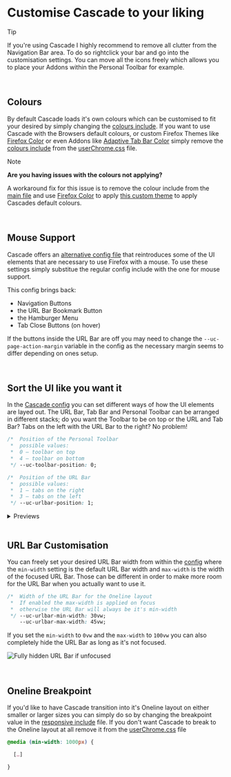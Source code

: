 # Customise Cascade to your liking

> [!TIP]
> If you're using Cascade I highly recommend to remove all clutter from the Navigation Bar area. To do so rightclick your bar and go into the customisation settings. You can move all the icons freely which allows you to place your Addons within the Personal Toolbar for example.

<br>

## Colours

By default Cascade loads it's own colours which can be customised to fit your desired by simply changing the [colours include](https://github.com/cascadefox/cascade/tree/main/chrome/includes/cascade-colours.css).
If you want to use Cascade with the Browsers default colours, or custom Firefox Themes like [Firefox Color](https://color.firefox.com) or even Addons like [Adaptive Tab Bar Color](https://github.com/YS-Wong/Adaptive-Tab-Bar-Color) simply remove the [colours include](https://github.com/cascadefox/cascade/tree/main/chrome/includes/cascade-colours.css) from the [userChrome.css](https://github.com/cascadefox/cascade/tree/main/chrome/userChrome.css) file.

> [!NOTE]
> **Are you having issues with the colours not applying?**
>
> A workaround fix for this issue is to remove the colour include from the [main file](https://github.com/cascadefox/cascade/tree/main/chrome/userChrome.css) and use [Firefox Color](https://addons.mozilla.org/en-GB/firefox/addon/firefox-color/) to apply [this custom theme](https://color.firefox.com/?theme=XQAAAAL8AAAAAAAAAABBKYhm849SCia2CaaEGccwS-xMDPr15o6H0LddKi1zZz7p7H23MOXwiWJCP8Eczt9O0cwm8bbmvpd20uiOFG8WawCZcXzraYdfXj2HrWgd4IgJK7QchIStW1KXpQGYxo9DHahUGJEmoKprdWRKoHPzcBH145YsTnnZq5DK71QEUg2RSwksm6Vs6Y7i7Y-4K-wFjfvAbb__jUJAAA) to apply Cascades default colours.

<br>

## Mouse Support

Cascade offers an [alternative config file](https://github.com/cascadefox/cascade/tree/main/chrome/includes/cascade-config-mouse.css) that reintroduces some of the UI elements that are necessary to use Firefox with a mouse. To use these settings simply substitue the regular config include with the one for mouse support.

This config brings back:
* Navigation Buttons
* the URL Bar Bookmark Button
* the Hamburger Menu
* Tab Close Buttons (on hover)

If the buttons inside the URL Bar are off you may need to change the `--uc-page-action-margin` variable in the config as the necessary margin seems to differ depending on ones setup.

<br>

## Sort the UI like you want it

In the [Cascade config](https://github.com/cascadefox/cascade/tree/main/chrome/includes/cascade-config.css) you can set different ways of how the UI elements are layed out. The URL Bar, Tab Bar and Personal Toolbar can be arranged in different stacks; do you want the Toolbar to be on top or the URL and Tab Bar? Tabs on the left with the URL Bar to the right? No problem!

```css
/*  Position of the Personal Toolbar
 *  possible values:
 *  0 – toolbar on top
 *  4 – toolbar on bottom
 */ --uc-toolbar-position: 0;
```

```css
/*  Position of the URL Bar
 *  possible values:
 *  1 – tabs on the right
 *  3 – tabs on the left
 */ --uc-urlbar-position: 1;
```

<details>
<summary>Previews</summary>

Toolbar on the top
![Toolbar on the top](cascade-toolbar-top.webp)
Toolbar on the bottom
![Toolbar on the bottom](cascade-toolbar-bottom.webp)
URL bar on the right
![URL Bar on the right](cascade-urlbar-right.webp)

</details><br>

## URL Bar Customisation

You can freely set your desired URL Bar width from within the [config](https://github.com/cascadefox/cascade/tree/main/chrome/includes/cascade-config.css) where the `min-width` setting is the default URL Bar width and `max-width` is the width of the focused URL Bar. Those can be different in order to make more room for the URL Bar when you actually want to use it.

```css
/*  Width of the URL Bar for the Oneline layout
 *  If enabled the max-width is applied on focus
 *  otherwise the URL Bar will always be it's min-width
 */ --uc-urlbar-min-width: 30vw;
    --uc-urlbar-max-width: 45vw;
```

If you set the `min-width` to `0vw` and the `max-width` to `100vw` you can also completely hide the URL Bar as long as it's not focused.

![Fully hidden URL Bar if unfocused](cascade-urlbar.webp)

<br>

## Oneline Breakpoint

If you'd like to have Cascade transition into it's Oneline layout on either smaller or larger sizes you can simply do so by changing the breakpoint value in the [responsive include](https://github.com/cascadefox/cascade/tree/main/chrome/includes/cascade-responsive.css) file. If you don't want Cascade to break to the Oneline layout at all remove it from the [userChrome.css](https://github.com/cascadefox/cascade/tree/main/chrome/userChrome.css) file

```css
@media (min-width: 1000px) {

  […]

}
```

<br><br><br>
